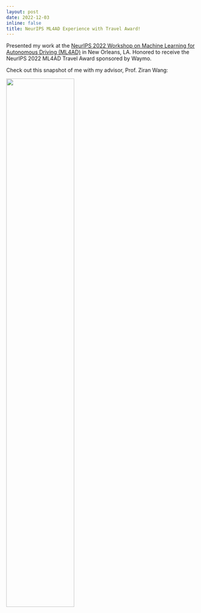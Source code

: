 ```yaml
---
layout: post
date: 2022-12-03
inline: false
title: NeurIPS ML4AD Experience with Travel Award!
---
```


Presented my work at the <a href="https://ml4ad.github.io/">NeurIPS 2022 Workshop on Machine Learning for Autonomous
Driving (ML4AD)</a> in New Orleans, LA. Honored to receive the NeurIPS 2022 ML4AD Travel Award sponsored by Waymo.

Check out this snapshot of me with my advisor, Prof. Ziran Wang:

<img src="https://maysonma.oss-us-east-1.aliyuncs.com/img/neurips-2022.jpg" width="60%">
